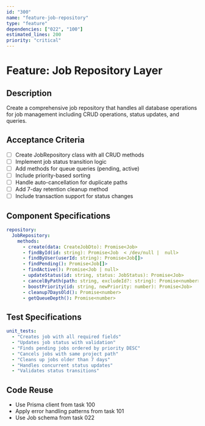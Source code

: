 ```yaml
---
id: "300"
name: "feature-job-repository"
type: "feature"
dependencies: ["022", "100"]
estimated_lines: 200
priority: "critical"
---
```


# Feature: Job Repository Layer

## Description
Create a comprehensive job repository that handles all database operations for job management including CRUD operations, status updates, and queries.

## Acceptance Criteria
- [ ] Create JobRepository class with all CRUD methods
- [ ] Implement job status transition logic
- [ ] Add methods for queue queries (pending, active)
- [ ] Include priority-based sorting
- [ ] Handle auto-cancellation for duplicate paths
- [ ] Add 7-day retention cleanup method
- [ ] Include transaction support for status changes

## Component Specifications
```yaml
repository:
  JobRepository:
    methods:
      - create(data: CreateJobDto): Promise<Job>
      - findById(id: string): Promise<Job  < /dev/null |  null>
      - findByUser(userId: string): Promise<Job[]>
      - findPending(): Promise<Job[]>
      - findActive(): Promise<Job | null>
      - updateStatus(id: string, status: JobStatus): Promise<Job>
      - cancelByPath(path: string, excludeId?: string): Promise<number>
      - boostPriority(id: string, newPriority: number): Promise<Job>
      - cleanup7DaysOld(): Promise<number>
      - getQueueDepth(): Promise<number>
```

## Test Specifications
```yaml
unit_tests:
  - "Creates job with all required fields"
  - "Updates job status with validation"
  - "Finds pending jobs ordered by priority DESC"
  - "Cancels jobs with same project path"
  - "Cleans up jobs older than 7 days"
  - "Handles concurrent status updates"
  - "Validates status transitions"
```

## Code Reuse
- Use Prisma client from task 100
- Apply error handling patterns from task 101
- Use Job schema from task 022
